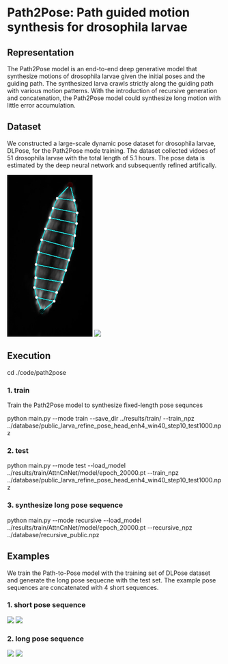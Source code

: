 # Path2Pose: Path guided motion synthesis for drosophila larvae
## Representation
The Path2Pose model is an end-to-end deep generative model that synthesize motions of drosophila larvae given the initial poses and the guiding path. The synthesized larva crawls strictly along  the guiding path with various motion patterns. With the introduction of recursive generation and concatenation, the Path2Pose model could synthesize long motion with little error accumulation.
## Dataset
We constructed a large-scale dynamic pose dataset for drosophila larvae, DLPose, for the Path2Pose mode training. The dataset collected vidoes of 51 drosophila larvae with the total length of 5.1 hours. The pose data is estimated by the deep neural network and subsequently refined artifically.

<p align="left">
    <img src="https://github.com/chenjj0702/Path2Pose/blob/main/images/dataset1.gif" width="200"\>  <img src="https://github.com/chenjj0702/Path2Pose/blob/main/images/dataset2.gif" width="279"\>
</p>

## Execution
cd ./code/path2pose

### 1. train
Train the Path2Pose model to synthesize fixed-length pose sequnces

python main.py --mode train --save_dir ../results/train/ --train_npz ../database/public_larva_refine_pose_head_enh4_win40_step10_test1000.npz
### 2. test 
python main.py --mode test --load_model ../results/train/AttnCnNet/model/epoch_20000.pt --train_npz ../database/public_larva_refine_pose_head_enh4_win40_step10_test1000.npz
### 3. synthesize long pose sequence
python main.py --mode recursive --load_model ../results/train/AttnCnNet/model/epoch_20000.pt --recursive_npz ../database/recursive_public.npz
## Examples
We train the Path-to-Pose model with the training set of DLPose dataset and generate the long pose sequecne with the test set. The example pose sequences are concatenated with 4 short sequences.
### 1. short pose sequence
<p align="left">
    <img src="https://github.com/chenjj0702/Path2Pose/blob/main/images/pose1.gif" width="200"\>        <img src="https://github.com/chenjj0702/Path2Pose/blob/main/images/pose2.gif" width="275"\>
</p>

### 2. long pose sequence
<p align="left">
    <img src="https://github.com/chenjj0702/Path2Pose/blob/main/images/long1.gif" width="200"\>        <img src="[../Path2Pose/images/](https://github.com/chenjj0702/Path2Pose/blob/main/images/)long2.gif" width="200"\>
</p>
